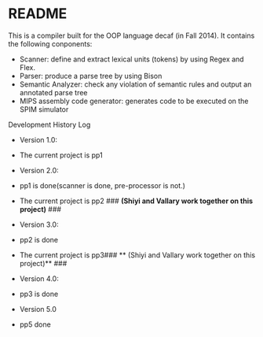 # README #

This is a compiler built for the OOP language decaf (in Fall 2014). It contains the following conponents:

- Scanner: define and extract lexical units (tokens) by using Regex and Flex.
- Parser: produce a parse tree by using Bison
- Semantic Analyzer: check any violation of semantic rules and output an annotated parse tree
- MIPS assembly code generator: generates code to be executed on the SPIM simulator

Development History Log

* Version 1.0:
* The current project is pp1 

* Version 2.0:
* pp1 is done(scanner is done, pre-processor is not.)
* The current project is pp2 ### **(Shiyi and Vallary work together on this project)** ###

* Version 3.0:
* pp2 is done
* The current project is pp3### ** (Shiyi and Vallary work together on this project)** ###

* Version 4.0:
* pp3 is done

* Version 5.0
* pp5 done
